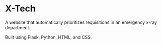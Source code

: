 # X-Tech

A website that automatically prioritizes requisitions in an emergency x-ray department. 

Built using Flask, Python, HTML, and CSS.
